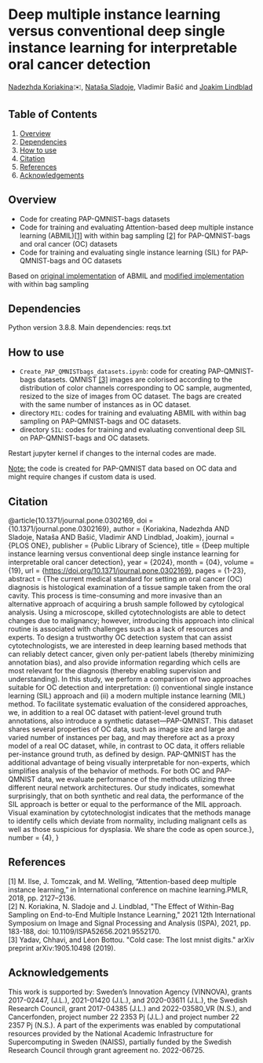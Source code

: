 # Deep multiple instance learning versus conventional deep single instance learning for interpretable oral cancer detection
<a href="mailto:nadezhda.koriakina@it.uu.se">Nadezhda Koriakina</a>:envelope:, <a href="mailto:natasa.sladoje@it.uu.se">Nataša Sladoje</a>, Vladimir Bašić and <a href="mailto:joakim.lindblad@it.uu.se">Joakim Lindblad</a>

## Table of Contents
1. [Overview](#overview)
2. [Dependencies](#dependencies)
3. [How to use](#how-to-use)
4. [Citation](#citation)
5. [References](#references)
6. [Acknowledgements](#acknowledgements)

## Overview
- Code for creating PAP-QMNIST-bags datasets
- Code for training and evaluating Attention-based deep multiple instance learning (ABMIL)[[1]](#1) with within bag sampling [[2]](#2) for PAP-QMNIST-bags and oral cancer (OC) datasets
- Code for training and evaluating single instance learning (SIL) for PAP-QMNIST-bags and OC datasets

Based on [original implementation](https://github.com/AMLab-Amsterdam/AttentionDeepMIL) of ABMIL and [modified implementation](https://github.com/MIDA-group/SampledABMIL) with within bag sampling

## Dependencies
Python version 3.8.8. Main dependencies: reqs.txt

## How to use
- `Create_PAP_QMNISTbags_datasets.ipynb`: code for creating PAP-QMNIST-bags datasets. QMNIST [[3]](#3) images are colorised according to the distribution of color channels corresponding to OC sample, augmented, resized to the size of images from OC dataset. The bags are created with the same number of instances as in OC dataset.
- directory `MIL`: codes for training and evaluating ABMIL with within bag sampling on PAP-QMNIST-bags and OC datasets.
- directory `SIL`: codes for training and evaluating conventional deep SIL on PAP-QMNIST-bags and OC datasets.

Restart jupyter kernel if changes to the internal codes are made.

<ins>Note:</ins> the code is created for PAP-QMNIST data based on OC data and might require changes if custom data is used.

## Citation
@article{10.1371/journal.pone.0302169,
    doi = {10.1371/journal.pone.0302169},
    author = {Koriakina, Nadezhda AND Sladoje, Nataša AND Bašić, Vladimir AND Lindblad, Joakim},
    journal = {PLOS ONE},
    publisher = {Public Library of Science},
    title = {Deep multiple instance learning versus conventional deep single instance learning for interpretable oral cancer detection},
    year = {2024},
    month = {04},
    volume = {19},
    url = {https://doi.org/10.1371/journal.pone.0302169},
    pages = {1-23},
    abstract = {The current medical standard for setting an oral cancer (OC) diagnosis is histological examination of a tissue sample taken from the oral cavity. This process is time-consuming and more invasive than an alternative approach of acquiring a brush sample followed by cytological analysis. Using a microscope, skilled cytotechnologists are able to detect changes due to malignancy; however, introducing this approach into clinical routine is associated with challenges such as a lack of resources and experts. To design a trustworthy OC detection system that can assist cytotechnologists, we are interested in deep learning based methods that can reliably detect cancer, given only per-patient labels (thereby minimizing annotation bias), and also provide information regarding which cells are most relevant for the diagnosis (thereby enabling supervision and understanding). In this study, we perform a comparison of two approaches suitable for OC detection and interpretation: (i) conventional single instance learning (SIL) approach and (ii) a modern multiple instance learning (MIL) method. To facilitate systematic evaluation of the considered approaches, we, in addition to a real OC dataset with patient-level ground truth annotations, also introduce a synthetic dataset—PAP-QMNIST. This dataset shares several properties of OC data, such as image size and large and varied number of instances per bag, and may therefore act as a proxy model of a real OC dataset, while, in contrast to OC data, it offers reliable per-instance ground truth, as defined by design. PAP-QMNIST has the additional advantage of being visually interpretable for non-experts, which simplifies analysis of the behavior of methods. For both OC and PAP-QMNIST data, we evaluate performance of the methods utilizing three different neural network architectures. Our study indicates, somewhat surprisingly, that on both synthetic and real data, the performance of the SIL approach is better or equal to the performance of the MIL approach. Visual examination by cytotechnologist indicates that the methods manage to identify cells which deviate from normality, including malignant cells as well as those suspicious for dysplasia. We share the code as open source.},
    number = {4},
}

## References
<a id="1">[1]</a> 
M.  Ilse,  J.  Tomczak,  and  M.  Welling,  “Attention-based  deep  multiple instance learning,”  in International conference on machine learning.PMLR, 2018, pp. 2127–2136.<br />
<a id="2">[2]</a> 
N. Koriakina, N. Sladoje and J. Lindblad, "The Effect of Within-Bag Sampling on End-to-End Multiple Instance Learning," 2021 12th International Symposium on Image and Signal Processing and Analysis (ISPA), 2021, pp. 183-188, doi: 10.1109/ISPA52656.2021.9552170.<br />
<a id="1">[3]</a> 
Yadav, Chhavi, and Léon Bottou. "Cold case: The lost mnist digits." arXiv preprint arXiv:1905.10498 (2019).<br />

## Acknowledgements
This work is supported by: Sweden’s Innovation Agency (VINNOVA), grants 2017-02447, (J.L.), 2021-01420 (J.L.), and 2020-03611 (J.L.), the Swedish Research Council, grant 2017-04385 (J.L.) and 2022-03580_VR (N.S.), and Cancerfonden, project number 22 2353 Pj (J.L.) and project number 22 2357 Pj (N.S.).
A part of the experiments was enabled by computational resources provided by the National Academic Infrastructure for Supercomputing in Sweden (NAISS), partially funded by the Swedish Research Council through grant agreement no. 2022-06725.




 

